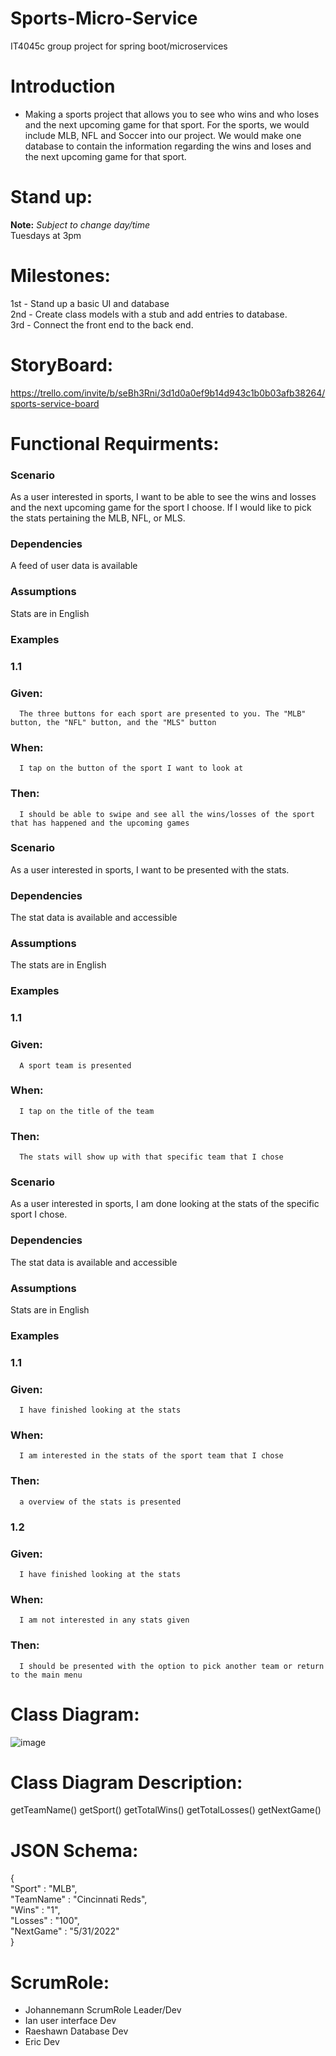 # Sports-Micro-Service
IT4045c group project for spring boot/microservices

# Introduction
* Making a sports project that allows you to see who wins and who loses and the next upcoming game for that sport. For the sports, we would include MLB, NFL and Soccer into our project. We would make one database to contain the information regarding the wins and loses and the next upcoming game for that sport.


# Stand up:
**Note:** *Subject to change day/time*  
Tuesdays at 3pm

# Milestones:
1st - Stand up a basic UI and database  
2nd - Create class models with a stub and add entries to database.  
3rd - Connect the front end to the back end.


# StoryBoard:
https://trello.com/invite/b/seBh3Rni/3d1d0a0ef9b14d943c1b0b03afb38264/sports-service-board


# Functional Requirments:

### Scenario
As a user interested in sports, I want to be able to see the wins and losses and the next upcoming game for the sport I choose. If I would like to pick the stats pertaining the MLB, NFL, or MLS. 
### Dependencies 
A feed of user data is available 
### Assumptions
Stats are in English 
### Examples
### 1.1
### Given: 
      The three buttons for each sport are presented to you. The "MLB" button, the "NFL" button, and the "MLS" button
### When:
      I tap on the button of the sport I want to look at
### Then:
      I should be able to swipe and see all the wins/losses of the sport that has happened and the upcoming games 

### Scenario
As a user interested in sports, I want to be presented with the stats.
### Dependencies
The stat data is available and accessible 
### Assumptions
The stats are in English 
### Examples
### 1.1
### Given:
      A sport team is presented 
### When:
      I tap on the title of the team
### Then:
      The stats will show up with that specific team that I chose

### Scenario 
As a user interested in sports, I am done looking at the stats of the specific sport I chose. 
### Dependencies 
The stat data is available and accessible 
### Assumptions
Stats are in English
### Examples
### 1.1
### Given: 
      I have finished looking at the stats
### When: 
      I am interested in the stats of the sport team that I chose
### Then: 
      a overview of the stats is presented
### 1.2
### Given: 
      I have finished looking at the stats
### When: 
      I am not interested in any stats given 
### Then: 
      I should be presented with the option to pick another team or return to the main menu







# Class Diagram:


![image](https://user-images.githubusercontent.com/18122120/169656783-695c16d8-b312-4aec-97ba-352742aa8e91.png)











# Class Diagram Description:

getTeamName()
getSport()
getTotalWins()
getTotalLosses()
getNextGame()







# JSON Schema:
{  
    "Sport" : "MLB",  
    "TeamName" : "Cincinnati Reds",  
    "Wins" : "1",  
    "Losses" : "100",  
    "NextGame" : "5/31/2022"  
}










#   ScrumRole:
* Johannemann ScrumRole Leader/Dev
* Ian user interface Dev
* Raeshawn Database Dev 
* Eric Dev
